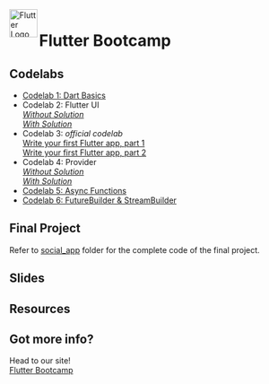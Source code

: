 <img align="left" width="50" src="https://cdn.worldvectorlogo.com/logos/flutter-logo.svg" alt="Flutter Logo">

# Flutter Bootcamp

## Codelabs

- [Codelab 1: Dart Basics](https://dartpad.dev/17a470aaf3df5c4c978f38124ebd2269)
- Codelab 2: Flutter UI
  <br/>[*Without Solution*](https://dartpad.dev/034d24887fe72ff7c7d5cb8d611380f4)
  <br/>[*With Solution*](https://dartpad.dev/776fe4454dfef250616466da71677ad2)
- Codelab 3: *official codelab*
  <br/>[Write your first Flutter app, part 1](https://codelabs.developers.google.com/codelabs/first-flutter-app-pt1/#0) 
  <br/>[Write your first Flutter app, part 2](https://codelabs.developers.google.com/codelabs/first-flutter-app-pt2/#0)
- Codelab 4: Provider
  <br/>[*Without Solution*](https://dartpad.dev/embed-flutter.html?id=c2beeaf2786fd36ed81505a9525d6851)
  <br/>[*With Solution*](https://dartpad.dev/embed-flutter.html?id=7296ae8cd915135bff7f513c2e553314)
- [Codelab 5: Async Functions](https://dartpad.dev/201a9d3358e9e4ff010f7552587ea452)
- [Codelab 6: FutureBuilder & StreamBuilder](https://dartpad.dev/a1852b9d7e817425c652de19021aaca4)

## Final Project

Refer to [social_app](https://github.com/pr-Mais/flutter-bootcamp/tree/master/social_app) folder for the complete code of the final project.

## Slides

## Resources

## Got more info?
Head to our site!
<br/>[Flutter Bootcamp](http://bit.ly/wtm-flutter-bootcamp)




